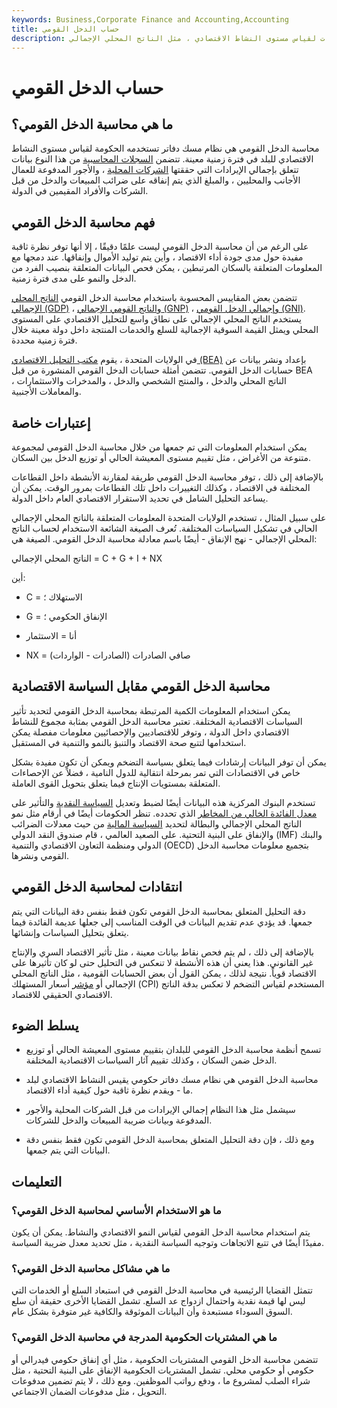 ```yaml
---
keywords: Business,Corporate Finance and Accounting,Accounting
title: حساب الدخل القومي
description: تشير محاسبة الدخل القومي إلى نظام مسك الدفاتر الذي تستخدمه الحكومات لقياس مستوى النشاط الاقتصادي ، مثل الناتج المحلي الإجمالي.
---
```


# حساب الدخل القومي
## ما هي محاسبة الدخل القومي؟

محاسبة الدخل القومي هي نظام مسك دفاتر تستخدمه الحكومة لقياس مستوى النشاط الاقتصادي للبلد في فترة زمنية معينة. تتضمن [السجلات المحاسبية](/accounting-records) من هذا النوع بيانات تتعلق بإجمالي الإيرادات التي حققتها [الشركات المحلية](/domestic-corporation) ، والأجور المدفوعة للعمال الأجانب والمحليين ، والمبلغ الذي يتم إنفاقه على ضرائب المبيعات والدخل من قبل الشركات والأفراد المقيمين في الدولة.

## فهم محاسبة الدخل القومي

على الرغم من أن محاسبة الدخل القومي ليست علمًا دقيقًا ، إلا أنها توفر نظرة ثاقبة مفيدة حول مدى جودة أداء الاقتصاد ، وأين يتم توليد الأموال وإنفاقها. عند دمجها مع المعلومات المتعلقة بالسكان المرتبطين ، يمكن فحص البيانات المتعلقة بنصيب الفرد من الدخل والنمو على مدى فترة زمنية.

تتضمن بعض المقاييس المحسوبة باستخدام محاسبة الدخل القومي [الناتج المحلي الإجمالي (GDP)](/gdp) ، [والناتج القومي الإجمالي (GNP)](/gnp) ، [وإجمالي الدخل القومي (GNI)](/gross-national-income-gni). يستخدم الناتج المحلي الإجمالي على نطاق واسع للتحليل الاقتصادي على المستوى المحلي ويمثل القيمة السوقية الإجمالية للسلع والخدمات المنتجة داخل دولة معينة خلال فترة زمنية محددة.

في الولايات المتحدة ، يقوم [مكتب التحليل الاقتصادي (BEA)](/bea) بإعداد ونشر بيانات عن حسابات الدخل القومي. تتضمن أمثلة حسابات الدخل القومي المنشورة من قبل BEA الناتج المحلي والدخل ، والمنتج الشخصي والدخل ، والمدخرات والاستثمارات ، والمعاملات الأجنبية.

## إعتبارات خاصة

يمكن استخدام المعلومات التي تم جمعها من خلال محاسبة الدخل القومي لمجموعة متنوعة من الأغراض ، مثل تقييم مستوى المعيشة الحالي أو توزيع الدخل بين السكان.

بالإضافة إلى ذلك ، توفر محاسبة الدخل القومي طريقة لمقارنة الأنشطة داخل القطاعات المختلفة في الاقتصاد ، وكذلك التغييرات داخل تلك القطاعات بمرور الوقت. يمكن أن يساعد التحليل الشامل في تحديد الاستقرار الاقتصادي العام داخل الدولة.

على سبيل المثال ، تستخدم الولايات المتحدة المعلومات المتعلقة بالناتج المحلي الإجمالي الحالي في تشكيل السياسات المختلفة. تُعرف الصيغة الشائعة الاستخدام لحساب الناتج المحلي الإجمالي - نهج الإنفاق - أيضًا باسم معادلة محاسبة الدخل القومي. الصيغة هي:

الناتج المحلي الإجمالي = C + G + I + NX

أين:

- C = الاستهلاك ؛

- G = الإنفاق الحكومي ؛

- أنا = الاستثمار

- NX = صافي الصادرات (الصادرات - الواردات)

## محاسبة الدخل القومي مقابل السياسة الاقتصادية

يمكن استخدام المعلومات الكمية المرتبطة بمحاسبة الدخل القومي لتحديد تأثير السياسات الاقتصادية المختلفة. تعتبر محاسبة الدخل القومي بمثابة مجموع للنشاط الاقتصادي داخل الدولة ، وتوفر للاقتصاديين والإحصائيين معلومات مفصلة يمكن استخدامها لتتبع صحة الاقتصاد والتنبؤ بالنمو والتنمية في المستقبل.

يمكن أن توفر البيانات إرشادات فيما يتعلق بسياسة التضخم ويمكن أن تكون مفيدة بشكل خاص في الاقتصادات التي تمر بمرحلة انتقالية للدول النامية ، فضلاً عن الإحصاءات المتعلقة بمستويات الإنتاج فيما يتعلق بتحويل القوى العاملة.

تستخدم البنوك المركزية هذه البيانات أيضًا لضبط وتعديل [السياسة النقدية](/monetarypolicy) والتأثير على [معدل الفائدة الخالي من المخاطر](/risk-freerate) الذي تحدده. تنظر الحكومات أيضًا في أرقام مثل نمو الناتج المحلي الإجمالي والبطالة لتحديد [السياسة المالية](/fiscalpolicy) من حيث معدلات الضرائب والإنفاق على البنية التحتية. على الصعيد العالمي ، قام صندوق النقد الدولي (IMF) والبنك الدولي ومنظمة التعاون الاقتصادي والتنمية (OECD) بتجميع معلومات محاسبة الدخل القومي ونشرها.

## انتقادات لمحاسبة الدخل القومي

دقة التحليل المتعلق بمحاسبة الدخل القومي تكون فقط بنفس دقة البيانات التي يتم جمعها. قد يؤدي عدم تقديم البيانات في الوقت المناسب إلى جعلها عديمة الفائدة فيما يتعلق بتحليل السياسات وإنشائها.

بالإضافة إلى ذلك ، لم يتم فحص نقاط بيانات معينة ، مثل تأثير الاقتصاد السري والإنتاج غير القانوني. هذا يعني أن هذه الأنشطة لا تنعكس في التحليل حتى لو كان تأثيرها على الاقتصاد قوياً. نتيجة لذلك ، يمكن القول أن بعض الحسابات القومية ، مثل الناتج المحلي الإجمالي أو [مؤشر](/consumerpriceindex) أسعار المستهلك (CPI) المستخدم لقياس التضخم لا تعكس بدقة الناتج الاقتصادي الحقيقي للاقتصاد.

## يسلط الضوء

- تسمح أنظمة محاسبة الدخل القومي للبلدان بتقييم مستوى المعيشة الحالي أو توزيع الدخل ضمن السكان ، وكذلك تقييم آثار السياسات الاقتصادية المختلفة.

- محاسبة الدخل القومي هي نظام مسك دفاتر حكومي يقيس النشاط الاقتصادي لبلد ما - ويقدم نظرة ثاقبة حول كيفية أداء الاقتصاد.

- سيشمل مثل هذا النظام إجمالي الإيرادات من قبل الشركات المحلية والأجور المدفوعة وبيانات ضريبة المبيعات والدخل للشركات.

- ومع ذلك ، فإن دقة التحليل المتعلق بمحاسبة الدخل القومي تكون فقط بنفس دقة البيانات التي يتم جمعها.

## التعليمات

### ما هو الاستخدام الأساسي لمحاسبة الدخل القومي؟

يتم استخدام محاسبة الدخل القومي لقياس النمو الاقتصادي والنشاط. يمكن أن يكون مفيدًا أيضًا في تتبع الاتجاهات وتوجيه السياسة النقدية ، مثل تحديد معدل ضريبة السياسة.

### ما هي مشاكل محاسبة الدخل القومي؟

تتمثل القضايا الرئيسية في محاسبة الدخل القومي في استبعاد السلع أو الخدمات التي ليس لها قيمة نقدية واحتمال ازدواج عد السلع. تشمل القضايا الأخرى حقيقة أن سلع السوق السوداء مستبعدة وأن البيانات الموثوقة والكافية غير متوفرة بشكل عام.

### ما هي المشتريات الحكومية المدرجة في محاسبة الدخل القومي؟

تتضمن محاسبة الدخل القومي المشتريات الحكومية ، مثل أي إنفاق حكومي فيدرالي أو حكومي أو حكومي محلي. تشمل المشتريات الحكومية الإنفاق على البنية التحتية ، مثل شراء الصلب لمشروع ما ، ودفع رواتب الموظفين. ومع ذلك ، لا يتم تضمين مدفوعات التحويل ، مثل مدفوعات الضمان الاجتماعي.

